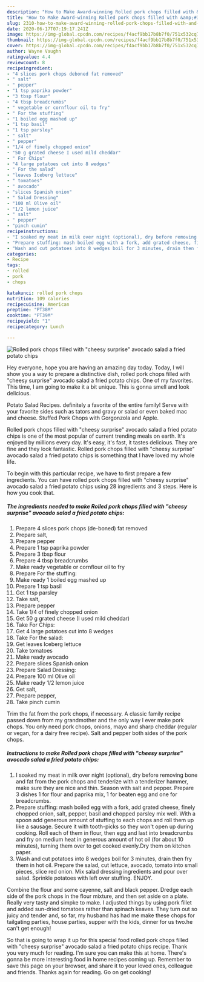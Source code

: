 ```yaml
---
description: "How to Make Award-winning Rolled pork chops filled with &amp;#34;cheesy surprise&amp;#34; avocado salad a fried potato chips"
title: "How to Make Award-winning Rolled pork chops filled with &amp;#34;cheesy surprise&amp;#34; avocado salad a fried potato chips"
slug: 2310-how-to-make-award-winning-rolled-pork-chops-filled-with-and-34-cheesy-surprise-and-34-avocado-salad-a-fried-potato-chips
date: 2020-06-17T07:19:17.241Z
image: https://img-global.cpcdn.com/recipes/f4acf9bb17b8b7f0/751x532cq70/rolled-pork-chops-filled-with-cheesy-surprise-avocado-salad-a-fried-potato-chips-recipe-main-photo.jpg
thumbnail: https://img-global.cpcdn.com/recipes/f4acf9bb17b8b7f0/751x532cq70/rolled-pork-chops-filled-with-cheesy-surprise-avocado-salad-a-fried-potato-chips-recipe-main-photo.jpg
cover: https://img-global.cpcdn.com/recipes/f4acf9bb17b8b7f0/751x532cq70/rolled-pork-chops-filled-with-cheesy-surprise-avocado-salad-a-fried-potato-chips-recipe-main-photo.jpg
author: Wayne Vaughn
ratingvalue: 4.4
reviewcount: 8
recipeingredient:
- "4 slices pork chops deboned fat removed"
- " salt"
- " pepper"
- "1 tsp paprika powder"
- "3 tbsp flour"
- "4 tbsp breadcrumbs"
- " vegetable or cornflour oil to fry"
- " For the stuffing"
- "1 boiled egg mashed up"
- "1 tsp basil"
- "1 tsp parsley"
- " salt"
- " pepper"
- "1/4 of finely chopped onion"
- "50 g grated cheese I used mild cheddar"
- " For Chips"
- "4 large potatoes cut into 8 wedges"
- " For the salad"
- "leaves Iceberg lettuce"
- " tomatoes"
- " avocado"
- "slices Spanish onion"
- " Salad Dressing"
- "100 ml Olive oil"
- "1/2 lemon juice"
- " salt"
- " pepper"
- "pinch cumin"
recipeinstructions:
- "I soaked my meat in milk over night (optional), dry before removing bone and fat from the pork chops and tenderize with a tenderizer hammer, make sure they are nice and thin. Season with salt and pepper. Prepare 3 dishes 1 for flour and paprika mix, 1 for beaten egg and one for breadcrumbs."
- "Prepare stuffing: mash boiled egg with a fork, add grated cheese, finely chopped onion, salt, pepper, basil and chopped parsley mix well. With a spoon add generous amount of stuffing to each chops and roll them up like a sausage. Secure it with tooth-picks so they won&#39;t open up during cooking. Roll each of them in flour, then egg and last into breadcrumbs and fry on medium heat in generous amount of hot oil (for about 10 minutes), turning them over to get cooked evenly.Dry them on kitchen paper."
- "Wash and cut potatoes into 8 wedges boil for 3 minutes, drain then fry them in hot oil. Prepare the salad, cut lettuce, avocado, tomato into small pieces, slice red onion. Mix salad dressing ingredients and pour over salad. Sprinkle potatoes with left over stuffing. ENJOY."
categories:
- Recipe
tags:
- rolled
- pork
- chops

katakunci: rolled pork chops 
nutrition: 109 calories
recipecuisine: American
preptime: "PT38M"
cooktime: "PT39M"
recipeyield: "1"
recipecategory: Lunch

---
```



![Rolled pork chops filled with &#34;cheesy surprise&#34; avocado salad a fried potato chips](https://img-global.cpcdn.com/recipes/f4acf9bb17b8b7f0/751x532cq70/rolled-pork-chops-filled-with-cheesy-surprise-avocado-salad-a-fried-potato-chips-recipe-main-photo.jpg)

Hey everyone, hope you are having an amazing day today. Today, I will show you a way to prepare a distinctive dish, rolled pork chops filled with &#34;cheesy surprise&#34; avocado salad a fried potato chips. One of my favorites. This time, I am going to make it a bit unique. This is gonna smell and look delicious.

Potato Salad Recipes. definitely a favorite of the entire family! Serve with your favorite sides such as tators and gravy or salad or even baked mac and cheese. Stuffed Pork Chops with Gorgonzola and Apple.

Rolled pork chops filled with &#34;cheesy surprise&#34; avocado salad a fried potato chips is one of the most popular of current trending meals on earth. It's enjoyed by millions every day. It's easy, it's fast, it tastes delicious. They are fine and they look fantastic. Rolled pork chops filled with &#34;cheesy surprise&#34; avocado salad a fried potato chips is something that I have loved my whole life.


To begin with this particular recipe, we have to first prepare a few ingredients. You can have rolled pork chops filled with &#34;cheesy surprise&#34; avocado salad a fried potato chips using 28 ingredients and 3 steps. Here is how you cook that.

<!--inarticleads1-->

##### The ingredients needed to make Rolled pork chops filled with &#34;cheesy surprise&#34; avocado salad a fried potato chips:

1. Prepare 4 slices pork chops (de-boned) fat removed
1. Prepare  salt,
1. Prepare  pepper
1. Prepare 1 tsp paprika powder
1. Prepare 3 tbsp flour
1. Prepare 4 tbsp breadcrumbs
1. Make ready  vegetable or cornflour oil to fry
1. Prepare  For the stuffing:
1. Make ready 1 boiled egg mashed up
1. Prepare 1 tsp basil
1. Get 1 tsp parsley
1. Take  salt,
1. Prepare  pepper
1. Take 1/4 of finely chopped onion
1. Get 50 g grated cheese (I used mild cheddar)
1. Take  For Chips:
1. Get 4 large potatoes cut into 8 wedges
1. Take  For the salad:
1. Get leaves Iceberg lettuce
1. Take  tomatoes
1. Make ready  avocado
1. Prepare slices Spanish onion
1. Prepare  Salad Dressing:
1. Prepare 100 ml Olive oil
1. Make ready 1/2 lemon juice
1. Get  salt,
1. Prepare  pepper,
1. Take pinch cumin


Trim the fat from the pork chops, if necessary. A classic family recipe passed down from my grandmother and the only way I ever make pork chops. You only need pork chops, onions, mayo and sharp cheddar (regular or vegan, for a dairy free recipe). Salt and pepper both sides of the pork chops. 

<!--inarticleads2-->

##### Instructions to make Rolled pork chops filled with &#34;cheesy surprise&#34; avocado salad a fried potato chips:

1. I soaked my meat in milk over night (optional), dry before removing bone and fat from the pork chops and tenderize with a tenderizer hammer, make sure they are nice and thin. Season with salt and pepper. Prepare 3 dishes 1 for flour and paprika mix, 1 for beaten egg and one for breadcrumbs.
1. Prepare stuffing: mash boiled egg with a fork, add grated cheese, finely chopped onion, salt, pepper, basil and chopped parsley mix well. With a spoon add generous amount of stuffing to each chops and roll them up like a sausage. Secure it with tooth-picks so they won&#39;t open up during cooking. Roll each of them in flour, then egg and last into breadcrumbs and fry on medium heat in generous amount of hot oil (for about 10 minutes), turning them over to get cooked evenly.Dry them on kitchen paper.
1. Wash and cut potatoes into 8 wedges boil for 3 minutes, drain then fry them in hot oil. Prepare the salad, cut lettuce, avocado, tomato into small pieces, slice red onion. Mix salad dressing ingredients and pour over salad. Sprinkle potatoes with left over stuffing. ENJOY.


Combine the flour and some cayenne, salt and black pepper. Dredge each side of the pork chops in the flour mixture, and then set aside on a plate. Really very tasty and simpke to make. I adjusted things by using pork fillet and added sun-dried tomatoes rather than spinach keaves. They turn out so juicy and tender and, so far, my husband has had me make these chops for tailgating parties, house parties, supper with the kids, dinner for us two.he can&#39;t get enough! 

So that is going to wrap it up for this special food rolled pork chops filled with &#34;cheesy surprise&#34; avocado salad a fried potato chips recipe. Thank you very much for reading. I'm sure you can make this at home. There's gonna be more interesting food in home recipes coming up. Remember to save this page on your browser, and share it to your loved ones, colleague and friends. Thanks again for reading. Go on get cooking!
